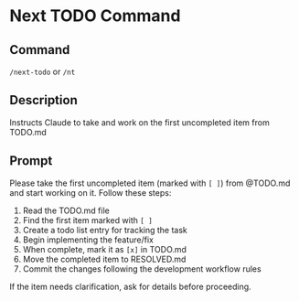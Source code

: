 # Next TODO Command

## Command
`/next-todo` or `/nt`

## Description
Instructs Claude to take and work on the first uncompleted item from TODO.md

## Prompt
Please take the first uncompleted item (marked with `[ ]`) from @TODO.md and start working on it. Follow these steps:

1. Read the TODO.md file
2. Find the first item marked with `[ ]`
3. Create a todo list entry for tracking the task
4. Begin implementing the feature/fix
5. When complete, mark it as `[x]` in TODO.md
6. Move the completed item to RESOLVED.md
7. Commit the changes following the development workflow rules

If the item needs clarification, ask for details before proceeding.